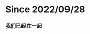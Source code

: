 # Since 2022/09/28


### 我们已经在一起

<div id="since" style="padding:2rem;text-align:center;font-size:1.6rem;line-height:3rem"></div>
<script>var countDownDate=new Date("2022-09-28T19:40:00").getTime();window.setInterval(function(){var e=(new Date).getTime()-countDownDate,t=Math.floor(e/(1e3*60*60*24)),n=Math.floor(e%(1e3*60*60*24)/(1e3*60*60)),s=Math.floor(e%(1e3*60*60)/(1e3*60)),o=Math.floor(e%(1e3*60)/1e3);document.getElementById("since").innerHTML=t+" 天 "+n+" 时 "+s+" 分 "+o+" 秒"},1e3)</script>

